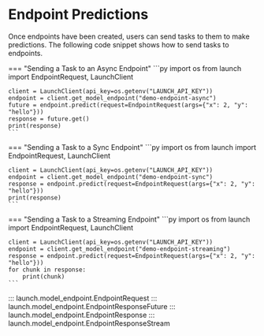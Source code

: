 # Endpoint Predictions

Once endpoints have been created, users can send tasks to them to make
predictions. The following code snippet shows how to send tasks to endpoints.

=== "Sending a Task to an Async Endpoint"
    ```py
    import os
    from launch import EndpointRequest, LaunchClient

    client = LaunchClient(api_key=os.getenv("LAUNCH_API_KEY"))
    endpoint = client.get_model_endpoint("demo-endpoint-async")
    future = endpoint.predict(request=EndpointRequest(args={"x": 2, "y": "hello"}))
    response = future.get()
    print(response)
    ```

=== "Sending a Task to a Sync Endpoint"
    ```py
    import os
    from launch import EndpointRequest, LaunchClient

    client = LaunchClient(api_key=os.getenv("LAUNCH_API_KEY"))
    endpoint = client.get_model_endpoint("demo-endpoint-sync")
    response = endpoint.predict(request=EndpointRequest(args={"x": 2, "y": "hello"}))
    print(response)
    ```

=== "Sending a Task to a Streaming Endpoint"
    ```py
    import os
    from launch import EndpointRequest, LaunchClient

    client = LaunchClient(api_key=os.getenv("LAUNCH_API_KEY"))
    endpoint = client.get_model_endpoint("demo-endpoint-streaming")
    response = endpoint.predict(request=EndpointRequest(args={"x": 2, "y": "hello"}))
    for chunk in response:
        print(chunk)
    ```

::: launch.model_endpoint.EndpointRequest
::: launch.model_endpoint.EndpointResponseFuture
::: launch.model_endpoint.EndpointResponse
::: launch.model_endpoint.EndpointResponseStream
